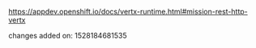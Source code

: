 https://appdev.openshift.io/docs/vertx-runtime.html#mission-rest-http-vertx

changes added on: 1528184681535
